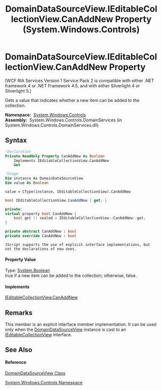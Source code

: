 ﻿---
title: DomainDataSourceView.IEditableCollectionView.CanAddNew Property  (System.Windows.Controls)
TOCTitle: IEditableCollectionView.CanAddNew Property
ms:assetid: P:System.Windows.Controls.DomainDataSourceView.System#ComponentModel#IEditableCollectionView#CanAddNew
ms:mtpsurl: https://msdn.microsoft.com/en-us/library/Ff422502(v=VS.91)
ms:contentKeyID: 28754875
ms.date: 01/27/2012
mtps_version: v=VS.91
f1_keywords:
- System.Windows.Controls.DomainDataSourceView.IEditableCollectionView.CanAddNew
dev_langs:
- CSharp
- JScript
- VB
- FSharp
- c++
api_location:
- System.Windows.Controls.DomainServices.dll
api_name:
- System.Windows.Controls.DomainDataSourceView.CanAddNew
- System.Windows.Controls.DomainDataSourceView.get_CanAddNew
api_type:
- Managed
topic_type:
- apiref
- kbSyntax
product_family_name: VS
ROBOTS: INDEX,FOLLOW
---

# DomainDataSourceView.IEditableCollectionView.CanAddNew Property

\[WCF RIA Services Version 1 Service Pack 2 is compatible with either .NET framework 4 or .NET Framework 4.5, and with either Silverlight 4 or Silverlight 5.\]

Gets a value that indicates whether a new item can be added to the collection.

**Namespace:**  [System.Windows.Controls](ms590941\(v=vs.91\).md)  
**Assembly:**  System.Windows.Controls.DomainServices (in System.Windows.Controls.DomainServices.dll)

## Syntax

``` vb
'Declaration
Private ReadOnly Property CanAddNew As Boolean
    Implements IEditableCollectionView.CanAddNew
    Get
```

``` vb
'Usage
Dim instance As DomainDataSourceView
Dim value As Boolean

value = CType(instance, IEditableCollectionView).CanAddNew
```

``` csharp
bool IEditableCollectionView.CanAddNew { get; }
```

``` c++
private:
virtual property bool CanAddNew {
    bool get () sealed = IEditableCollectionView::CanAddNew::get;
}
```

``` fsharp
private abstract CanAddNew : bool
private override CanAddNew : bool
```

``` jscript
JScript supports the use of explicit interface implementations, but not the declarations of new ones.
```

#### Property Value

Type: [System.Boolean](https://msdn.microsoft.com/en-us/library/a28wyd50)  
true if a new item can be added to the collection; otherwise, false.  

#### Implements

[IEditableCollectionView.CanAddNew](https://msdn.microsoft.com/en-us/library/Cc490989)  

## Remarks

This member is an explicit interface member implementation. It can be used only when the [DomainDataSourceView](ff422675\(v=vs.91\).md) instance is cast to an [IEditableCollectionView](https://msdn.microsoft.com/en-us/library/Cc452090) interface.

## See Also

#### Reference

[DomainDataSourceView Class](ff422675\(v=vs.91\).md)

[System.Windows.Controls Namespace](ms590941\(v=vs.91\).md)


